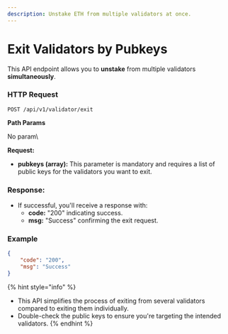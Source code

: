 ```yaml
---
description: Unstake ETH from multiple validators at once.
---
```


# Exit Validators by Pubkeys

This API endpoint allows you to **unstake** from multiple validators **simultaneously**.

### **HTTP Request**

```HTTP
POST /api/v1/validator/exit
```

**Path Params**

No param\


**Request:**

* **pubkeys (array):** This parameter is mandatory and requires a list of public keys for the validators you want to exit.

### **Response:**

* If successful, you'll receive a response with:
  * **code:** "200" indicating success.
  * **msg:** "Success" confirming the exit request.

### Example

```JSON
{
    "code": "200",
    "msg": "Success"
}

```

{% hint style="info" %}
* This API simplifies the process of exiting from several validators compared to exiting them individually.
* Double-check the public keys to ensure you're targeting the intended validators.
{% endhint %}

